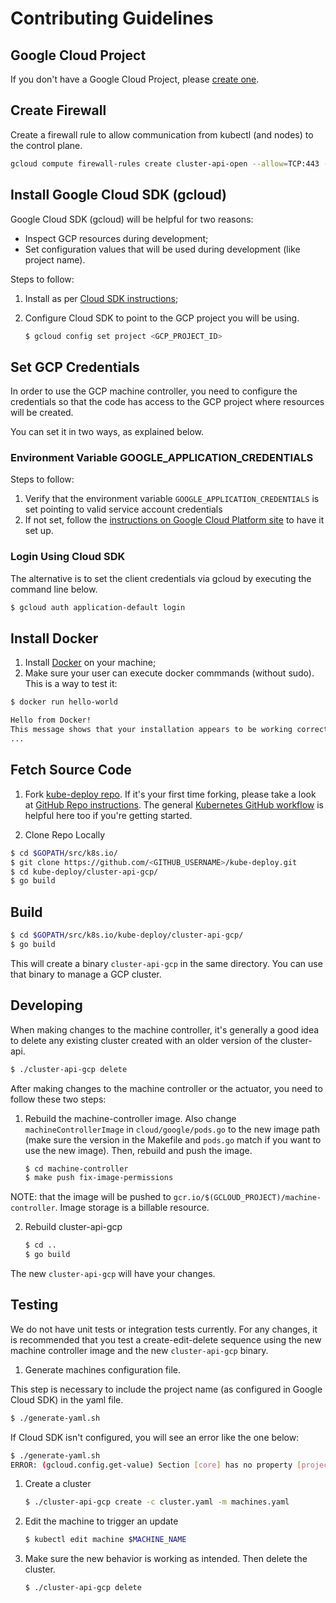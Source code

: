 # Contributing Guidelines

## Google Cloud Project

If you don't have a Google Cloud Project, please [create one](https://cloud.google.com/resource-manager/docs/creating-managing-projects).

## Create Firewall

Create a firewall rule to allow communication from kubectl (and nodes) to the control plane.

   ```bash
   gcloud compute firewall-rules create cluster-api-open --allow=TCP:443 --source-ranges=0.0.0.0/0 --target-tags='https-server'
   ```

## Install Google Cloud SDK (gcloud)

Google Cloud SDK (gcloud) will be helpful for two reasons:
-  Inspect GCP resources during development;
-  Set configuration values that will be used during development (like project name).

Steps to follow:
1.  Install as per [Cloud SDK instructions](https://cloud.google.com/sdk/);
2.  Configure Cloud SDK to point to the GCP project you will be using.

    ```bash
    $ gcloud config set project <GCP_PROJECT_ID>
    ```

## Set GCP Credentials

In order to use the GCP machine controller, you need to configure the credentials so that the code has access to the GCP project where resources will be created.

You can set it in two ways, as explained below.

### Environment Variable GOOGLE_APPLICATION_CREDENTIALS

Steps to follow:
1. Verify that the environment variable `GOOGLE_APPLICATION_CREDENTIALS` is set pointing to valid service account credentials
2. If not set, follow the [instructions on Google Cloud Platform site](https://cloud.google.com/docs/authentication/getting-started) to have it set up.

### Login Using Cloud SDK

The alternative is to set the client credentials via gcloud by executing the command line below.

```bash
$ gcloud auth application-default login
```

## Install Docker

1. Install [Docker](https://docs.docker.com/install/) on your machine;
2. Make sure your user can execute docker commmands (without sudo). This is a way to test it:
```bash
$ docker run hello-world

Hello from Docker!
This message shows that your installation appears to be working correctly.
...
```

## Fetch Source Code

1. Fork [kube-deploy repo](https://github.com/kubernetes/kube-deploy). If it's your first time forking, please take a look at [GitHub Repo instructions](https://help.github.com/articles/fork-a-repo/). The general [Kubernetes GitHub workflow](https://github.com/kubernetes/community/blob/master/contributors/guide/github-workflow.md) is helpful here too if you're getting started.

2. Clone Repo Locally
```bash
$ cd $GOPATH/src/k8s.io/
$ git clone https://github.com/<GITHUB_USERNAME>/kube-deploy.git
$ cd kube-deploy/cluster-api-gcp/
$ go build
```

## Build

```bash
$ cd $GOPATH/src/k8s.io/kube-deploy/cluster-api-gcp/
$ go build
```

This will create a binary `cluster-api-gcp` in the same directory. You can use that binary to manage a GCP cluster.

## Developing

When making changes to the machine controller, it's generally a good idea to delete any existing cluster created with an older version of the cluster-api.

```bash
$ ./cluster-api-gcp delete
```

After making changes to the machine controller or the actuator, you need to follow these two steps:

1. Rebuild the machine-controller image. Also change `machineControllerImage` in `cloud/google/pods.go` to the new image path (make sure the version in the Makefile and `pods.go` match if you want to use the new image). Then, rebuild and push the image.

	```bash
	$ cd machine-controller
	$ make push fix-image-permissions
	```

NOTE: that the image will be pushed to `gcr.io/$(GCLOUD_PROJECT)/machine-controller`. Image storage is a billable resource.

2. Rebuild cluster-api-gcp

	```bash
    $ cd ..
	$ go build
	```

The new `cluster-api-gcp` will have your changes.

## Testing

We do not have unit tests or integration tests currently. For any changes, it is recommended that you test a create-edit-delete sequence using the new machine controller image and the new `cluster-api-gcp` binary.

1. Generate machines configuration file.

This step is necessary to include the project name (as configured in Google Cloud SDK) in the yaml file.

```bash
$ ./generate-yaml.sh
```

If Cloud SDK isn't configured, you will see an error like the one below:

```bash
$ ./generate-yaml.sh
ERROR: (gcloud.config.get-value) Section [core] has no property [project].
```

1. Create a cluster

	```bash
	$ ./cluster-api-gcp create -c cluster.yaml -m machines.yaml
	```

2. Edit the machine to trigger an update

	```bash
	$ kubectl edit machine $MACHINE_NAME
	```

3. Make sure the new behavior is working as intended. Then delete the cluster.

	```bash
	$ ./cluster-api-gcp delete
	```
